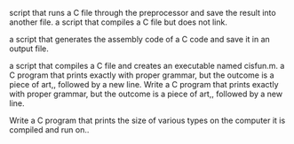script that runs a C file through the preprocessor and save the result into another file.
a script that compiles a C file but does not link.

a script that generates the assembly code of a C code and save it in an output file.

a script that compiles a C file and creates an executable named cisfun.m.
a C program that prints exactly with proper grammar, but the outcome is a piece of art,, followed by a new line.
Write a C program that prints exactly with proper grammar, but the outcome is a piece of art,, followed by a new line.

Write a C program that prints the size of various types on the computer it is compiled and run on..
